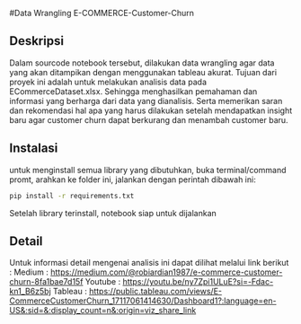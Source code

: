 #Data Wrangling E-COMMERCE-Customer-Churn


## Deskripsi

Dalam sourcode notebook tersebut, dilakukan data wrangling agar data yang akan ditampikan dengan menggunakan tableau akurat.
Tujuan dari proyek ini adalah untuk melakukan analisis data pada ECommerceDataset.xlsx. Sehingga menghasilkan pemahaman dan informasi yang berharga dari data yang dianalisis.
Serta memerikan saran dan rekomendasi hal apa yang harus dilakukan setelah mendapatkan insight baru agar customer churn dapat berkurang dan menambah customer baru.


## Instalasi

untuk menginstall semua library yang dibutuhkan, buka terminal/command promt, arahkan ke folder ini, jalankan dengan perintah dibawah ini:

```bash
pip install -r requirements.txt
```

Setelah library terinstall, notebook siap untuk dijalankan


## Detail
Untuk informasi detail mengenai analisis ini dapat dilihat melalui link berikut :
Medium : https://medium.com/@robiardian1987/e-commerce-customer-churn-8fa1bae7d15f
Youtube : https://youtu.be/ny7Zpi1ULuE?si=-Fdac-kn1_B6z5bj
Tableau : https://public.tableau.com/views/E-CommerceCustomerChurn_17117061414630/Dashboard1?:language=en-US&:sid=&:display_count=n&:origin=viz_share_link
